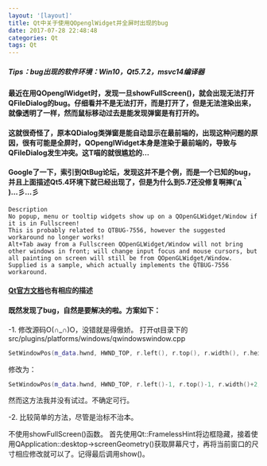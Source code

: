 ```yaml
---
layout: '[layout]'
title: Qt中关于使用QOpenglWidget并全屏时出现的bug
date: 2017-07-28 22:48:48
categories: Qt
tags: Qt
---
```


##### Tips：bug出现的软件环境：Win10，Qt5.7.2，msvc14编译器

#### 最近在用QOpenglWidget时，发现一旦showFullScreen()，就会出现无法打开QFileDialog的bug。仔细看并不是无法打开，而是打开了，但是无法渲染出来，就像透明了一样，然而鼠标移动过去是能发现弹窗是有打开的。

#### 这就很奇怪了，原本QDialog类弹窗是能自动显示在最前端的，出现这种问题的原因，很有可能是全屏时，QOpenglWidget本身是渲染于最前端的，导致与QFileDialog发生冲突。这T喵的就很尴尬的...

#### Google了一下，索引到QtBug论坛，发现这并不是个例，而是一个已知的bug，并且上面描述Qt5.4环境下就已经出现了，但是为什么到5.7还没修复啊摔(′д｀ )…彡…彡

```
Description
No popup, menu or tooltip widgets show up on a QOpenGLWidget/Window if it is in Fullscreen!
This is probably related to QTBUG-7556, however the suggested workaround no longer works!
Alt+Tab away from a Fullscreen QOpenGLWidget/Window will not bring other windows in front; will change input focus and mouse cursors, but all painting on screen will still be from QOpenGLWidget/Window.
Supplied is a sample, which actually implements the QTBUG-7556 workaround.
```

#### [Qt官方文档](http://doc.qt.io/qt-5/windows-issues.html)也有相应的描述


#### 既然发现了bug，自然是要解决的啦。方案如下：

-1. 修改源码O(∩_∩)O，没错就是得傲娇。
打开qt目录下的src/plugins/platforms/windows/qwindowswindow.cpp 

```c++
SetWindowPos(m_data.hwnd, HWND_TOP, r.left(), r.top(), r.width(), r.height(), swpf);
```

修改为：

``` c++
SetWindowPos(m_data.hwnd, HWND_TOP, r.left()-1, r.top()-1, r.width()+2, r.height()+2, swpf);
```

然而这方法我并没有试过。不确定可行。

-2. 比较简单的方法，尽管是治标不治本。

不使用showFullScreen()函数。
首先使用Qt::FramelessHint将边框隐藏，接着使用QApplication::desktop->screenGeometry()获取屏幕尺寸，再将当前窗口的尺寸相应修改就可以了。记得最后调用show()。